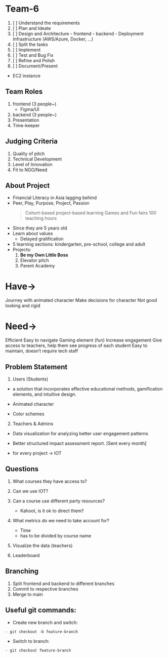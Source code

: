 # Team-6

1. [ ] Understand the requirements
2. [ ] Plan and Ideate
3. [ ] Design and Architecture - frontend - backend - Deployment Infrastructure (AWS/Azure, Docker, ...)
4. [ ] Split the tasks
5. [ ] Implement
6. [ ] Test and Bug Fix
7. [ ] Refine and Polish
8. [ ] Document/Present

- EC2 instance

## Team Roles

1. frontend (3 people~)
   - Figma/UI
2. backend (3 people~)
3. Presentation
4. Time-keeper

## Judging Criteria

1. Quality of pitch
2. Technical Development
3. Level of Innovation
4. Fit to NGO/Need

## About Project

- Financial Literacy in Asia lagging behind
- Peer, Play, Purpose, Project, Passion
  > Cohort-based project-based learning
  > Games and Fun fairs
  > 100 teaching hours
- Since they are 5 years old
- Learn about values
  - Delayed gratification
- 5 learning sections: kindergarten, pre-school, college and adult
- Projects:
  1. **Be my Own Little Boss**
  2. Elevator pitch
  3. Parent Academy

#  Have-> 
  Journey with animated character
  Make decisions for character
  Not good looking and rigid

# Need-> 
  Efficient
  Easy to navigate
  Gaming element (fun)
  Increase engagement
  Give access to teachers, help them see progress of each student
  Easy to maintain, doesn’t require tech staff


## Problem Statement

1. Users (Students)

- a solution that incorporates effective educational methods, gamification elements, and intuitive design.

- Animated character
- Color schemes

2. Teachers & Admins

- Data visualization for analyzing better user engagement patterns
- Better structured impact assessment report. [Sent every month]

- for every project -> IOT

## Questions

1. What courses they have access to?
2. Can we use IOT?
3. Can a course use different party resources?
   - Kahoot, is it ok to direct them?
4. What metrics do we need to take account for?

   - Time
   - has to be divided by course name

5. Visualize the data (teachers)
6. Leaderboard

## Branching

1. Split frontend and backend to different branches
2. Commit to respective branches
3. Merge to main

## Useful git commands:

- Create new branch and switch:

```
- git checkout -b feature-branch
```

- Switch to branch:

```
- git checkout feature-branch
```
